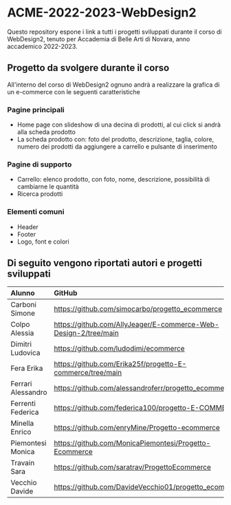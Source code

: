 # ACME-2022-2023-WebDesign2

Questo repository espone i link a tutti i progetti sviluppati durante il corso di WebDesign2, tenuto per Accademia di Belle Arti di Novara, anno accademico 2022-2023.

## Progetto da svolgere durante il corso

All'interno del corso di WebDesign2 ognuno andrà a realizzare la grafica di un e-commerce con le seguenti caratteristiche

### Pagine principali

- Home page con slideshow di una decina di prodotti, al cui click si andrà alla scheda prodotto
- La scheda prodotto con: foto del prodotto, descrizione, taglia, colore, numero dei prodotti da aggiungere a carrello e pulsante di inserimento

### Pagine di supporto

- Carrello: elenco prodotto, con foto, nome, descrizione, possibilità di cambiarne le quantità
- Ricerca prodotti

### Elementi comuni

- Header
- Footer
- Logo, font e colori

## Di seguito vengono riportati autori e progetti sviluppati

| Alunno | GitHub | Netlify |
|:------|:------------|:-|
| Carboni Simone | https://github.com/simocarbo/progetto_ecommerce | https://simonesitogragichemoto.netlify.app/ |
| Colpo Alessia | https://github.com/AllyJeager/E-commerce-Web-Design-2/tree/main | https://mangacommerce.netlify.app/ |
| Dimitri Ludovica | https://github.com/ludodimi/ecommerce | https://ludoos.netlify.app/ |
| Fera Erika | https://github.com/Erika25f/progetto-E-commerce/tree/main | https://feraprogettoe-commerce.netlify.app/ |
| Ferrari Alessandro | https://github.com/alessandroferr/progetto_ecommerce | https://ferariecommerce.netlify.app/ |
| Ferrenti Federica | https://github.com/federica100/progetto-E-COMMERCE | https://ferrentiprogettoe-commerce.netlify.app/ |
| Minella Enrico | https://github.com/enryMine/Progetto-ecommerce | https://ecommercebello.netlify.app/ |
| Piemontesi Monica | https://github.com/MonicaPiemontesi/Progetto-Ecommerce | https://ecommerce-piemontesi.netlify.app/ |
| Travain Sara | https://github.com/saratrav/ProgettoEcommerce | https://main--booksecommerce.netlify.app/ |
| Vecchio Davide | https://github.com/DavideVecchio01/progetto_ecommerce | https://davidevecchioecommerce.netlify.app/ |
